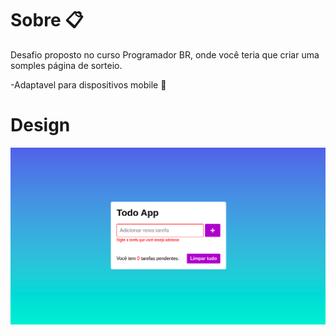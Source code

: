 # Sobre 📋

Desafio proposto no curso Programador BR, onde você teria que criar uma somples página de sorteio.

-Adaptavel para dispositivos mobile 📱

# Design 

![disign1](https://github.com/Matheuslima99/Todo_list/blob/master/assets/design/design1.png)

